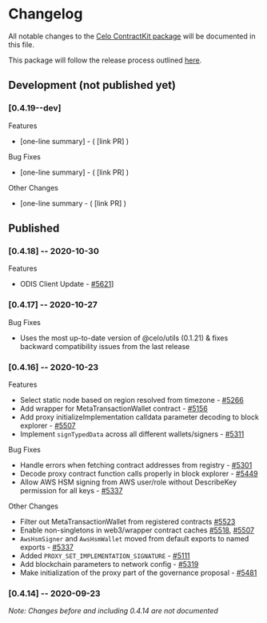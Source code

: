 # Changelog
All notable changes to the [Celo ContractKit package](https://www.npmjs.com/package/@celo/contractkit) will be documented in this file. 

This package will follow the release process outlined [here](https://docs.celo.org/community/release-process).


## Development (not published yet)
### **[0.4.19--dev]**
Features
- [one-line summary] - ( [link PR] )

Bug Fixes
- [one-line summary] - ( [link PR] )

Other Changes
- [one-line summary - ( [link PR] )

## Published

### **[0.4.18]** -- 2020-10-30
Features
- ODIS Client Update - [#5621](https://github.com/celo-org/celo-monorepo/pull/5621)]

### **[0.4.17]** -- 2020-10-27
Bug Fixes
- Uses the most up-to-date version of @celo/utils (0.1.21) & fixes backward compatibility issues from the last release

### **[0.4.16]** -- 2020-10-23
Features
- Select static node based on region resolved from timezone - [#5266](https://github.com/celo-org/celo-monorepo/pull/5266)
- Add wrapper for MetaTransactionWallet contract - [#5156](https://github.com/celo-org/celo-monorepo/pull/5156)
- Add proxy initializeImplementation calldata parameter decoding to block explorer - [#5507](https://github.com/celo-org/celo-monorepo/pull/5507)
- Implement `signTypedData` across all different wallets/signers - [#5311](https://github.com/celo-org/celo-monorepo/pull/5311)

Bug Fixes
- Handle errors when fetching contract addresses from registry - [#5301](https://github.com/celo-org/celo-monorepo/pull/5301)
- Decode proxy contract function calls properly in block explorer - [#5449](https://github.com/celo-org/celo-monorepo/pull/5449)
- Allow AWS HSM signing from AWS user/role without DescribeKey permission for all keys - [#5337](https://github.com/celo-org/celo-monorepo/pull/5337)

Other Changes
- Filter out MetaTransactionWallet from registered contracts [#5523](https://github.com/celo-org/celo-monorepo/pull/5523)
- Enable non-singletons in web3/wrapper contract caches [#5518](https://github.com/celo-org/celo-monorepo/pull/5518), [#5507](https://github.com/celo-org/celo-monorepo/pull/5507)
- `AwsHsmSigner` and `AwsHsmWallet` moved from default exports to named exports - [#5337](https://github.com/celo-org/celo-monorepo/pull/5337)
- Added `PROXY_SET_IMPLEMENTATION_SIGNATURE` - [#5111](https://github.com/celo-org/celo-monorepo/pull/5111)
- Add blockchain parameters to network config - [#5319](https://github.com/celo-org/celo-monorepo/pull/5319)
- Make initialization of the proxy part of the governance proposal - [#5481](https://github.com/celo-org/celo-monorepo/pull/5481)

### **[0.4.14]** -- 2020-09-23
_Note: Changes before and including 0.4.14 are not documented_
